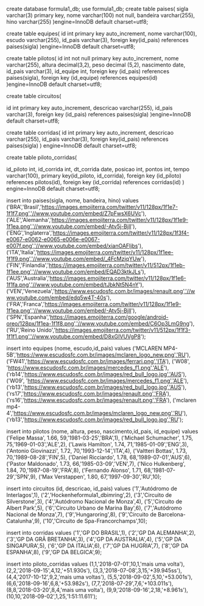 create database formula1_db;
use formula1_db;
create table paises(
sigla varchar(3) primary key,
nome varchar(100) not null,
bandeira varchar(255),
hino varchar(255)
)engine=InnoDB default charset=utf8;

create table equipes(
id int primary key auto_increment,
nome varchar(100),
escudo varchar(255),
id_pais varchar(3),
foreign key(id_pais) references paises(sigla)
)engine=InnoDB default charset=utf8;

create table pilotos(
id int not null primary key auto_increment,
nome varchar(255),
altura decimal(3,2),
peso decimal (5,2),
nascimento date,
id_pais varchar(3), 
id_equipe int,
foreign key (id_pais) references paises(sigla),
foreign key (id_equipe) references equipes(id)
)engine=InnoDB default charset=utf8;

create table circuitos(

id int primary key auto_increment,
descricao varchar(255),
id_pais varchar(3),
foreign key (id_pais) references paises(sigla)
)engine=InnoDB default charset=utf8;

create table corridas(
id int primary key auto_increment,
descricao varchar(255), 
id_pais varchar(3),
foreign key(id_pais) references paises(sigla)
) engine=InnoDB default charset=utf8;

create table piloto_corridas(

id_piloto int,
id_corrida int,
dt_corrida date,
posicao int, 
pontos int, 
tempo varchar(100), 
primary key(id_piloto, id_corrida), 
foreign key (id_piloto) references pilotos(id),
foreign key (id_corrida) references corridas(id)
) engine=InnoDB default charset=utf8;


insert into paises(sigla, nome, bandeira, hino) values
('BRA','Brasil','https://images.emojiterra.com/twitter/v11/128px/1f1e7-1f1f7.png','//www.youtube.com/embed/Z7pFwsX6UVc'),
('ALE','Alemanha','https://images.emojiterra.com/twitter/v11/128px/1f1e9-1f1ea.png','//www.youtube.com/embed/-Atv5j-BjlI'),
('ENG','Inglaterra','https://images.emojiterra.com/twitter/v11/128px/1f3f4-e0067-e0062-e0065-e006e-e0067-e007f.png','//www.youtube.com/embed/xianOAFljbs'),
('ITA','Italia','https://images.emojiterra.com/twitter/v11/128px/1f1ee-1f1f9.png','//www.youtube.com/embed/_4FcMzjqYUw'),
('FIN','Finlandia','https://images.emojiterra.com/twitter/v11/512px/1f1eb-1f1ee.png','//www.youtube.com/embed/EQAD3ktkJLs'),
('AUS','Australia','https://images.emojiterra.com/twitter/v11/128px/1f1e6-1f1fa.png','//www.youtube.com/embed/tJbkNt5N4nY'),
('VEN','Venezuela','https://www.escudosfc.com.br/images/renault.png','//www.youtube.com/embed/edq5w4T-40s'),
('FRA','Franca','https://images.emojiterra.com/twitter/v11/128px/1f1e9-1f1ea.png','//www.youtube.com/embed/-Atv5j-BjlI'),
('SPN','Espanha','https://images.emojiterra.com/google/android-oreo/128px/1f1ea-1f1f8.png','//www.youtube.com/embed/C6Op3LmG9ng'),
('RU','Reino Unido','https://images.emojiterra.com/twitter/v11/512px/1f1f3-1f1f1.png','//www.youtube.com/embed/D8xGIVUVgP8');

insert into equipes (nome, escudo,id_pais) values
('MCLAREN MP4-5B','https://www.escudosfc.com.br/images/mclaren_logo_new.png','RU'),
('FW41','https://www.escudosfc.com.br/images/ferrari.png','ITA'),
('W08', 'https://www.escudosfc.com.br/images/mercedes_f1.png','ALE'),
('rb14','https://www.escudosfc.com.br/images/red_bull_logo.jpg','AUS'),
('W09', 'https://www.escudosfc.com.br/images/mercedes_f1.png','ALE'),
('rb13','https://www.escudosfc.com.br/images/red_bull_logo.jpg','AUS'),
('rs17','https://www.escudosfc.com.br/images/renault.png','FRA'),
('rs16','https://www.escudosfc.com.br/images/renault.png','FRA'),
('mclaren mp4-4','https://www.escudosfc.com.br/images/mclaren_logo_new.png','RU'),
('rb13','https://www.escudosfc.com.br/images/red_bull_logo.jpg','RU');

insert into pilotos (nome, altura, peso, nascimento,id_pais, id_equipe) values
('Felipe Massa', 1.66, 59,'1981-03-25','BRA',1),
('Michael Schumacher', 1.75, 75,'1969-01-03','ALE',2),
('Lawis Hamilton', 1.74, 71,'1985-01-09','ENG',3),
('Antonio Giovinazzi', 1.72, 70,'1993-12-14','ITA',4),
('Valtteri Bottas', 1.73, 70,'1989-08-28','FIN',5),
('Daniel Ricciardo', 1.78, 68,'1989-07-01','AUS',6),
('Pastor Maldonado', 1.73, 66,'1985-03-09','VEN',7),
('Nico Hulkenberg', 1.84, 70,'1987-08-19','FRA',8),
('Fernando Alonso', 1.71, 68,'1981-07-29','SPN',9),
('Max Verstappen', 1.80, 67,'1997-09-30','RU',10);	

insert into circuitos (id, descricao, id_pais) values
('1','Autódromo de Interlagos',1),
('2','Hockenheformula1_dbimring',2),
('3','Circuito de Silverstone',3),
('4','Autódromo Nacional de Monza',4),
('5','Circuito de Albert Park',5),
('6','Circuito Urbano de Marina Bay',6),
('7','Autódromo Nacional de Monza',7),
('9','Hungaroring',8),
('9','Circuito de Barcelona-Catalunha',9),
('10','Circuito de Spa-Francorchamps',10);

insert into corridas values
('1','GP DO BRASIL',1),
('2','GP DA ALEMANHA',2),
('3','GP DA GRÃ BRETANHA',3),
('4','GP DA AUSTRALIA',4),
('5','GP DA SINGAPURA',5),
('6','GP DA ITALIA',6),
('7','GP DA HUGRIA',7),
('8','GP DA ESPANHA',8),
('9','GP DA BELGICA',9);

insert into piloto_corridas values
(1,1,'2018-07-01',10,1,'mais uma volta'),
(2,2,'2018-09-15',4,12,'+51.930s'),
(3,3,'2018-07-08',3,15,'+39.945ss'),
(4,4,'2017-10-12',9,2,'mais uma voltas'),
(5,5,'2018-09-02',5,10,'+53.001s'),	
(6,6,'2018-09-16',6,8,'+53.982s'),
(7,7,'2018-07-29',7,6,'+103.011s'),
(8,8,'2018-03-20',8,4,'mais uma volta'),
(9,9,'2018-09-16',2,18,'+8.961s'),	
(10,10,'2018-09-02',1,25,'1:51:11.611');
